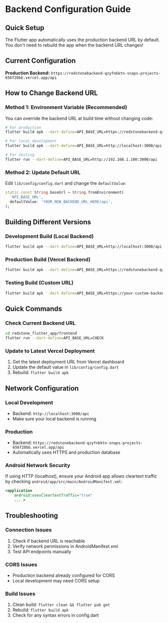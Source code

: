 # Backend Configuration Guide

## Quick Setup

The Flutter app automatically uses the production backend URL by default. You don't need to rebuild the app when the backend URL changes!

## Current Configuration

**Production Backend:** `https://redstonebackend-qzyfnbktn-snaps-projects-656f28bb.vercel.app/api`

## How to Change Backend URL

### Method 1: Environment Variable (Recommended)
You can override the backend URL at build time without changing code:

```bash
# For production
flutter build apk --dart-define=API_BASE_URL=https://redstonebackend-qzyfnbktn-snaps-projects-656f28bb.vercel.app/api

# For local development
flutter build apk --dart-define=API_BASE_URL=http://localhost:3000/api

# For testing
flutter run --dart-define=API_BASE_URL=http://192.168.1.100:3000/api
```

### Method 2: Update Default URL
Edit `lib/config/config.dart` and change the `defaultValue`:

```dart
static const String baseUrl = String.fromEnvironment(
  'API_BASE_URL',
  defaultValue: 'YOUR_NEW_BACKEND_URL_HERE/api',
);
```

## Building Different Versions

### Development Build (Local Backend)
```bash
flutter build apk --dart-define=API_BASE_URL=http://localhost:3000/api --target-platform android-arm64 --split-per-abi
```

### Production Build (Vercel Backend)
```bash
flutter build apk --dart-define=API_BASE_URL=https://redstonebackend-qzyfnbktn-snaps-projects-656f28bb.vercel.app/api --target-platform android-arm64 --split-per-abi
```

### Testing Build (Custom URL)
```bash
flutter build apk --dart-define=API_BASE_URL=https://your-custom-backend.com/api --target-platform android-arm64 --split-per-abi
```

## Quick Commands

### Check Current Backend URL
```bash
cd redstone_flutter_app/frontend
flutter run --dart-define=API_BASE_URL=CHECK
```

### Update to Latest Vercel Deployment
1. Get the latest deployment URL from Vercel dashboard
2. Update the default value in `lib/config/config.dart`
3. Rebuild: `flutter build apk`

## Network Configuration

### Local Development
- Backend: `http://localhost:3000/api`
- Make sure your local backend is running

### Production
- Backend: `https://redstonebackend-qzyfnbktn-snaps-projects-656f28bb.vercel.app/api`
- Automatically uses HTTPS and production database

### Android Network Security
If using HTTP (localhost), ensure your Android app allows cleartext traffic by checking `android/app/src/main/AndroidManifest.xml`:

```xml
<application
    android:usesCleartextTraffic="true"
    ... >
```

## Troubleshooting

### Connection Issues
1. Check if backend URL is reachable
2. Verify network permissions in AndroidManifest.xml
3. Test API endpoints manually

### CORS Issues
- Production backend already configured for CORS
- Local development may need CORS setup

### Build Issues
1. Clean build: `flutter clean && flutter pub get`
2. Rebuild: `flutter build apk`
3. Check for any syntax errors in config.dart